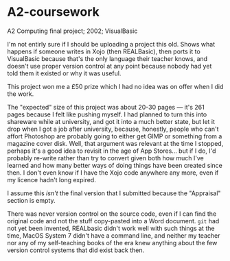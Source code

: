 # A2-coursework

A2 Computing final project; 2002; VisualBasic

I'm not entirly sure if I should be uploading a project this old. Shows what happens if someone writes in Xojo (then REALBasic), then ports it to VisualBasic because that's the only language their teacher knows, and doesn't use proper version control at any point because nobody had yet told them it existed or why it was useful.

This project won me a £50 prize which I had no idea was on offer when I did the work.

The "expected" size of this project was about 20-30 pages — it's 261 pages because I felt like pushing myself. I had planned to turn this into shareware while at university, and got it into a much better state, but let it drop when I got a job after university, because, honestly, people who can't affort Photoshop are probably going to either get GIMP or something from a magazine cover disk. Well, that argument was relevant at the time I stopped, perhaps it's a good idea to revisit in the age of App Stores… but if I do, I'd probably re-write rather than try to convert given both how much I've learned and how many better ways of doing things have been created since then. I don't even know if I have the Xojo code anywhere any more, even if my licence hadn't long expired.

I assume this *isn't* the final version that I submitted because the "Appraisal" section is empty.

There was never version control on the source code, even if I can find the original code and not the stuff copy-pasted into a Word document. `git` had not yet been invented, REALbasic didn't work well with such things at the time, MacOS System 7 didn't have a command line, and neither my teacher nor any of my self-teaching books of the era knew anything about the few version control systems that did exist back then.
